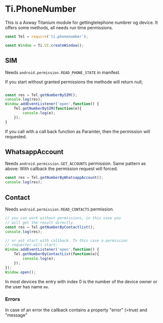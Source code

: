 # Ti.PhoneNumber

This is a Axway Titanium module  for gettingtelephone numbrer og device. It offers some methods, all needs run time permissions.

```javascript 
const Tel = require('ti.phonenumber');

const Window = Ti.UI.createWindow();

```

## SIM

Needs  `android.permission.READ_PHONE_STATE`
in manifest. 

If you start without granted permissions the methode will return null;

```javascript

const res = Tel.getNumberBySIM();
console.log(res);
Window.addEventListener('open',function() {
	Tel.getNumberBySIM(function(e){
		console.log(e);
	});
}
```

If you call with a call back function as Paramter, then the permission will requested.

## WhatsappAccount

Needs `android.permission.GET_ACCOUNTS` permission. Same pattern as above: With callback the permission request will forced.

```javascript
const res = Tel.getNumberByWhatsappAccount();
console.log(res);

```

## Contact

Needs `android.permission.READ_CONTACTS` permission.

```javascript
// you can work without permissions, in this case you
// will get the result directly.
const res = Tel.getNumberByContactlist();
console.log(res);

// or yot start with callback. Tn this case a permission
// requester will start:
Window.addEventListener('open',function() {
	Tel.getNumberByContactList(function(e){
		console.log(e);
	});
});
Window.open();
```

In most devices the entry with index 0 is the number of the device owner or the user has name `me`.


### Errors

In case of an error the callback contains a property "error" (=true) and "message"